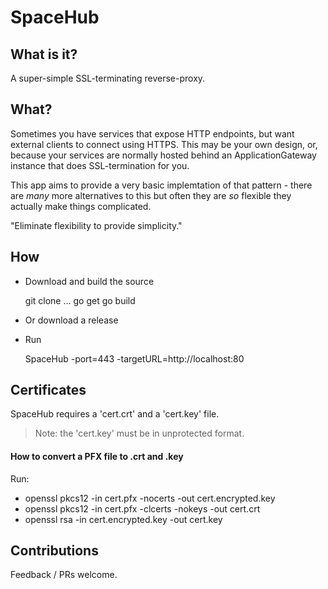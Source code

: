 # SpaceHub

## What is it?
A super-simple SSL-terminating reverse-proxy.

## What?
Sometimes you have services that expose HTTP endpoints, but want external clients to connect using HTTPS. This may be your own design, or, because your services are normally hosted behind an ApplicationGateway instance that does SSL-termination for you.

This app aims to provide a very basic implemtation of that pattern - there are *many* more alternatives to this but often they are _so_ flexible they actually make things complicated. 

"Eliminate flexibility to provide simplicity."

## How
* Download and build the source

    git clone ...
    go get
    go build

* Or download a release
* Run

    SpaceHub -port=443 -targetURL=http://localhost:80
  
## Certificates
SpaceHub requires a 'cert.crt' and a 'cert.key' file.

> Note: the 'cert.key' must be in unprotected format.

#### How to convert a PFX file to .crt and .key
Run:
* openssl pkcs12 -in cert.pfx -nocerts -out cert.encrypted.key 
* openssl pkcs12 -in cert.pfx -clcerts -nokeys -out cert.crt
* openssl rsa -in cert.encrypted.key -out cert.key

## Contributions
Feedback / PRs welcome.
